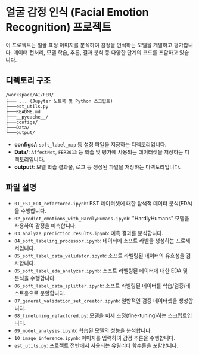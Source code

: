 # 얼굴 감정 인식 (Facial Emotion Recognition) 프로젝트

이 프로젝트는 얼굴 표정 이미지를 분석하여 감정을 인식하는 모델을 개발하고 평가합니다. 데이터 전처리, 모델 학습, 추론, 결과 분석 등 다양한 단계의 코드를 포함하고 있습니다.

## 디렉토리 구조

```
/workspace/AI/FER/
├─── ... (Jupyter 노트북 및 Python 스크립트)
├───est_utils.py
├───README.md
├───__pycache__/
├───configs/
├───Data/
└───output/
```

*   **configs/**: `soft_label_map` 등 설정 파일을 저장하는 디렉토리입니다.
*   **Data/**: `AffectNet`, `FER2013` 등 학습 및 평가에 사용되는 데이터셋을 저장하는 디렉토리입니다.
*   **output/**: 모델 학습 결과물, 로그 등 생성된 파일을 저장하는 디렉토리입니다.

## 파일 설명

*   `01_EST_EDA_refactored.ipynb`: EST 데이터셋에 대한 탐색적 데이터 분석(EDA)을 수행합니다.
*   `02_predict_emotions_with_HardlyHumans.ipynb`: "HardlyHumans" 모델을 사용하여 감정을 예측합니다.
*   `03_analyze_prediction_results.ipynb`: 예측 결과를 분석합니다.
*   `04_soft_labeling_processor.ipynb`: 데이터에 소프트 라벨을 생성하는 프로세서입니다.
*   `05_soft_label_data_validator.ipynb`: 소프트 라벨링된 데이터의 유효성을 검사합니다.
*   `05_soft_label_eda_analyzer.ipynb`: 소프트 라벨링된 데이터에 대한 EDA 및 분석을 수행합니다.
*   `06_soft_label_data_splitter.ipynb`: 소프트 라벨링된 데이터를 학습/검증/테스트용으로 분할합니다.
*   `07_general_validation_set_creator.ipynb`: 일반적인 검증 데이터셋을 생성합니다.
*   `08_finetuning_refactored.py`: 모델을 미세 조정(fine-tuning)하는 스크립트입니다.
*   `09_model_analysis.ipynb`: 학습된 모델의 성능을 분석합니다.
*   `10_image_inference.ipynb`: 이미지를 입력하여 감정 추론을 수행합니다.
*   `est_utils.py`: 프로젝트 전반에서 사용되는 유틸리티 함수들을 포함합니다.
